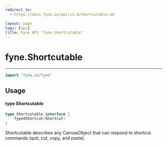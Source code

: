 ```yaml
---
redirect_to:
  - https://docs.fyne.io/api/v1.4/shortcutable.md

layout: page
tags: [api]
title: Fyne API "fyne.Shortcutable"
---
```



# fyne.Shortcutable
---
```go
import "fyne.io/fyne"
```

## Usage

#### type Shortcutable

```go
type Shortcutable interface {
	TypedShortcut(Shortcut)
}
```

Shortcutable describes any CanvasObject that can respond to shortcut commands (quit, cut, copy, and paste).
